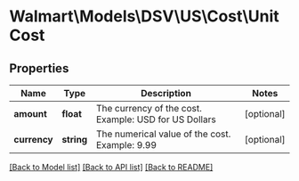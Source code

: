 # Walmart\Models\DSV\US\Cost\UnitCost

## Properties

Name | Type | Description | Notes
------------ | ------------- | ------------- | -------------
**amount** | **float** | The currency of the cost. Example: USD for US Dollars | [optional]
**currency** | **string** | The numerical value of the cost. Example: 9.99 | [optional]


[[Back to Model list]](./) [[Back to API list]](../../../../../README.md#supported-apis) [[Back to README]](../../../../../README.md)
